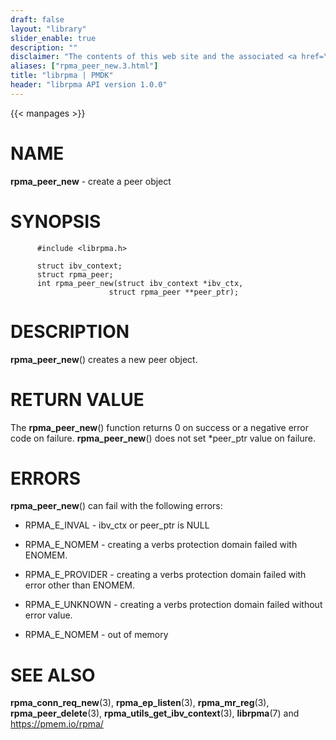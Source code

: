 ```yaml
---
draft: false
layout: "library"
slider_enable: true
description: ""
disclaimer: "The contents of this web site and the associated <a href=\"https://github.com/pmem\">GitHub repositories</a> are BSD-licensed open source."
aliases: ["rpma_peer_new.3.html"]
title: "librpma | PMDK"
header: "librpma API version 1.0.0"
---
```

{{< manpages >}}

[comment]: <> (SPDX-License-Identifier: BSD-3-Clause)
[comment]: <> (Copyright 2020-2022, Intel Corporation)

NAME
====

**rpma\_peer\_new** - create a peer object

SYNOPSIS
========

          #include <librpma.h>

          struct ibv_context;
          struct rpma_peer;
          int rpma_peer_new(struct ibv_context *ibv_ctx,
                          struct rpma_peer **peer_ptr);

DESCRIPTION
===========

**rpma\_peer\_new**() creates a new peer object.

RETURN VALUE
============

The **rpma\_peer\_new**() function returns 0 on success or a negative
error code on failure. **rpma\_peer\_new**() does not set \*peer\_ptr
value on failure.

ERRORS
======

**rpma\_peer\_new**() can fail with the following errors:

-   RPMA\_E\_INVAL - ibv\_ctx or peer\_ptr is NULL

-   RPMA\_E\_NOMEM - creating a verbs protection domain failed with
    ENOMEM.

-   RPMA\_E\_PROVIDER - creating a verbs protection domain failed with
    error other than ENOMEM.

-   RPMA\_E\_UNKNOWN - creating a verbs protection domain failed without
    error value.

-   RPMA\_E\_NOMEM - out of memory

SEE ALSO
========

**rpma\_conn\_req\_new**(3), **rpma\_ep\_listen**(3),
**rpma\_mr\_reg**(3), **rpma\_peer\_delete**(3),
**rpma\_utils\_get\_ibv\_context**(3), **librpma**(7) and
https://pmem.io/rpma/
